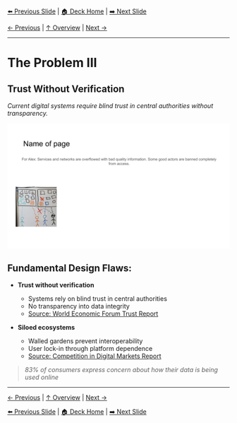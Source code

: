<!-- Navigation Header -->
[⬅️ Previous Slide](slide03.md) | [🏠 Deck Home](../README.md) | [➡️ Next Slide](slide05.md)

[← Previous](slide03.md) | [↑ Overview](../README.md) | [Next →](slide05.md)

---

# The Problem III

## Trust Without Verification

*Current digital systems require blind trust in central authorities without transparency.*

![The Problem III](../images/slide4.png)


## Fundamental Design Flaws:

- **Trust without verification**
  - Systems rely on blind trust in central authorities
  - No transparency into data integrity
  - [Source: World Economic Forum Trust Report](https://www.weforum.org/reports/digital-trust-insight-report/)

- **Siloed ecosystems**
  - Walled gardens prevent interoperability
  - User lock-in through platform dependence
  - [Source: Competition in Digital Markets Report](https://judiciary.house.gov/uploadedfiles/competition_in_digital_markets.pdf)

> *83% of consumers express concern about how their data is being used online*



---

[← Previous](slide03.md) | [↑ Overview](../README.md) | [Next →](slide05.md)



<!-- Navigation Footer -->
[⬅️ Previous Slide](slide03.md) | [🏠 Deck Home](../README.md) | [➡️ Next Slide](slide05.md)